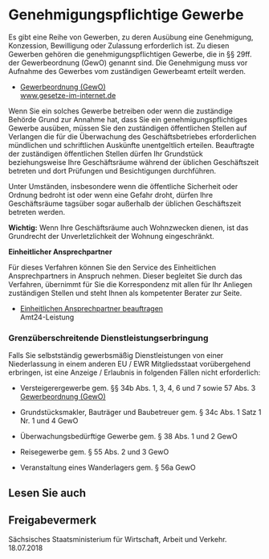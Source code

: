 # Genehmigungspflichtige Gewerbe

Es gibt eine Reihe von Gewerben, zu deren Ausübung eine Genehmigung, Konzession, Bewilligung oder Zulassung erforderlich ist. Zu diesen Gewerben gehören die genehmigungspflichtigen Gewerbe, die in §§ 29ff. der Gewerbeordnung (GewO) genannt sind. Die Genehmigung muss vor Aufnahme des Gewerbes vom zuständigen Gewerbeamt erteilt werden.

* [Gewerbeordnung (GewO)](http://www.gesetze-im-internet.de/gewo/index.html "Gewerbeordnung (GewO)")  
  www.gesetze-im-internet.de

Wenn Sie ein solches Gewerbe betreiben oder wenn die zuständige Behörde Grund zur Annahme hat, dass Sie ein genehmigungspflichtiges Gewerbe ausüben, müssen Sie den zuständigen öffentlichen Stellen auf Verlangen die für die Überwachung des Geschäftsbetriebes erforderlichen mündlichen und schriftlichen Auskünfte unentgeltlich erteilen. Beauftragte der zuständigen öffentlichen Stellen dürfen Ihr Grundstück beziehungsweise Ihre Geschäftsräume während der üblichen Geschäftszeit betreten und dort Prüfungen und Besichtigungen durchführen.

Unter Umständen, insbesondere wenn die öffentliche Sicherheit oder Ordnung bedroht ist oder wenn eine Gefahr droht, dürfen Ihre Geschäftsräume tagsüber sogar außerhalb der üblichen Geschäftszeit betreten werden.

**Wichtig:** Wenn Ihre Geschäftsräume auch Wohnzwecken dienen, ist das Grundrecht der Unverletzlichkeit der Wohnung eingeschränkt.

**Einheitlicher Ansprechpartner**

Für dieses Verfahren können Sie den Service des Einheitlichen Ansprechpartners in Anspruch nehmen. Dieser begleitet Sie durch das Verfahren, übernimmt für Sie die Korrespondenz mit allen für Ihr Anliegen zuständigen Stellen und steht Ihnen als kompetenter Berater zur Seite.

* [Einheitlichen Ansprechpartner beauftragen](https://amt24dev.sachsen.de/zufi/leistungen/6000788 "Einheitlichen Ansprechpartner beauftragen")  
  Amt24-Leistung

### Grenzüberschreitende Dienstleistungserbringung

Falls Sie selbstständig gewerbsmäßig Dienstleistungen von einer Niederlassung in einem anderen EU / EWR Mitgliedsstaat vorübergehend erbringen, ist eine Anzeige / Erlaubnis in folgenden Fällen nicht erforderlich:

* Versteigerergewerbe gem. §§ 34b Abs. 1, 3, 4, 6 und 7 sowie 57 Abs. 3 [Gewerbeordnung (GewO)](http://www.gesetze-im-internet.de/gewo/index.html "Gewerbeordnung (GewO)")
* Grundstücksmakler, Bauträger und Baubetreuer gem. § 34c Abs. 1 Satz 1 Nr. 1 und 4 GewO

* Überwachungsbedürftige Gewerbe gem. § 38 Abs. 1 und 2 GewO
* Reisegewerbe gem. § 55 Abs. 2 und 3 GewO
* Veranstaltung eines Wanderlagers gem. § 56a GewO

## Lesen Sie auch

## Freigabevermerk

Sächsisches Staatsministerium für Wirtschaft, Arbeit und Verkehr. 18.07.2018
